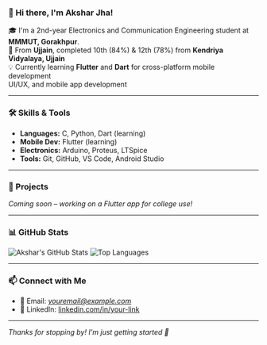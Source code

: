### 👋 Hi there, I'm Akshar Jha!

🎓 I'm a 2nd-year Electronics and Communication Engineering student at **MMMUT, Gorakhpur**.  
🏡 From **Ujjain**, completed 10th (84%) & 12th (78%) from **Kendriya Vidyalaya, Ujjain**  
💡 Currently learning **Flutter** and **Dart** for cross-platform mobile development  
    UI/UX, and mobile app development  

---

### 🛠️ Skills & Tools

- **Languages:** C, Python, Dart (learning)
- **Mobile Dev:** Flutter (learning)
- **Electronics:** Arduino, Proteus, LTSpice
- **Tools:** Git, GitHub, VS Code, Android Studio

---

### 🚀 Projects

*Coming soon – working on a Flutter app for college use!*

---

### 📊 GitHub Stats

![Akshar's GitHub Stats](https://github-readme-stats.vercel.app/api?username=Aksharjha147&show_icons=true&theme=tokyonight)
![Top Languages](https://github-readme-stats.vercel.app/api/top-langs/?username=Aksharjha147&layout=compact&theme=tokyonight)

---

### 📫 Connect with Me

- 📧 Email: *youremail@example.com*  
- 💼 LinkedIn: [linkedin.com/in/your-link](https://linkedin.com)

---

*Thanks for stopping by! I'm just getting started 🚀*



